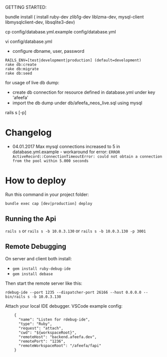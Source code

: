 GETTING STARTED:

bundle install ( install ruby-dev zlib1g-dev liblzma-dev, mysql-client libmysqlclient-dev, libsqlite3-dev)

cp config/database.yml.example config/database.yml

vi config/database.yml
* configure dbname, user, password

```
RAILS_ENV=[test|development|production] (default=development)
rake db:create
rake db:migrate
rake db:seed
```

for usage of live db dump:
* create db connection for resource defined in database.yml under key 'afeefa'
* import the db dump under db/afeefa_neos_live.sql using mysql

rails s [-p]

# Changelog

* 04.01.2017
Max mysql connections increased to 5 in database.yml.example - workaround for error: `ERROR ActiveRecord::ConnectionTimeoutError: could not obtain a connection from the pool within 5.000 seconds`

# How to deploy

Run this command in your project folder:

```
bundle exec cap [dev|production] deploy
```

## Running the Api

`rails s` or `rails s -b 10.0.3.130` or `rails s -b 10.0.3.130 -p 3001`

## Remote Debugging

On server and client both install:

* `gem install ruby-debug-ide`
* `gem install debase`

Then start the remote server like this:

`rdebug-ide --port 1235 --dispatcher-port 26166 --host 0.0.0.0 -- bin/rails s -b 10.0.3.130`

Attach your local IDE debugger. VSCode example config:

```
    {
      "name": "Listen for rdebug-ide",
      "type": "Ruby",
      "request": "attach",
      "cwd": "${workspaceRoot}",
      "remoteHost": "backend.afeefa.dev",
      "remotePort": "1236",
      "remoteWorkspaceRoot": "/afeefa/fapi"
    }
```